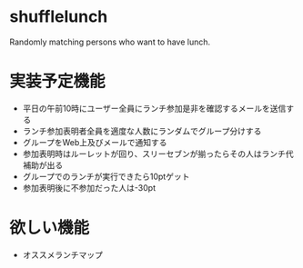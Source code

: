 shufflelunch
============

Randomly matching persons who want to have lunch.


実装予定機能
============

* 平日の午前10時にユーザー全員にランチ参加是非を確認するメールを送信する
* ランチ参加表明者全員を適度な人数にランダムでグループ分けする
* グループをWeb上及びメールで通知する
* 参加表明時はルーレットが回り、スリーセブンが揃ったらその人はランチ代補助が出る
* グループでのランチが実行できたら10ptゲット
* 参加表明後に不参加だった人は-30pt


欲しい機能
============

* オススメランチマップ
